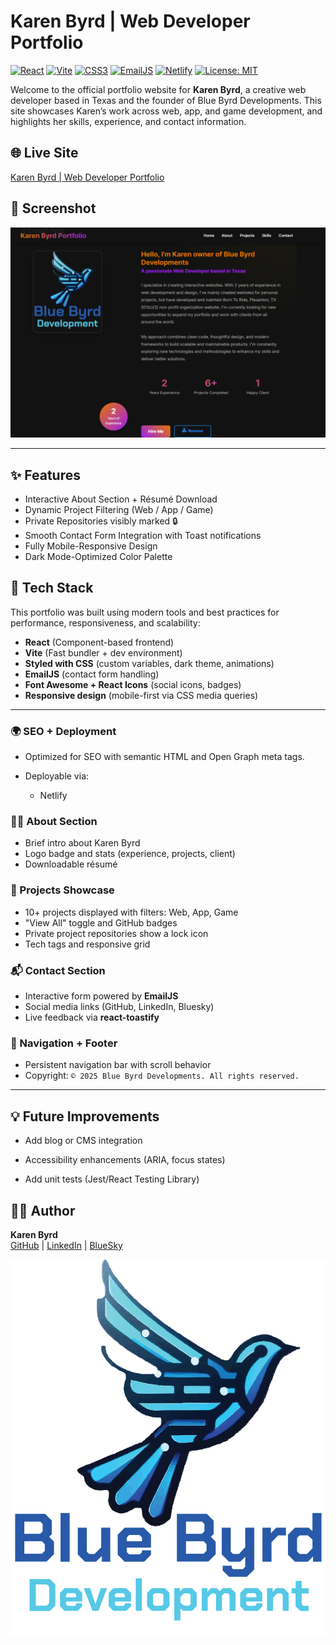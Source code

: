 # Karen Byrd | Web Developer Portfolio

[![React](https://img.shields.io/badge/React-20232A?style=for-the-badge&logo=react&logoColor=61DAFB)](https://react.dev/)
[![Vite](https://img.shields.io/badge/Vite-646CFF?style=for-the-badge&logo=vite&logoColor=white)](https://vitejs.dev/)
[![CSS3](https://img.shields.io/badge/CSS3-1572B6?style=for-the-badge&logo=css3&logoColor=white)](https://developer.mozilla.org/en-US/docs/Web/CSS)
[![EmailJS](https://img.shields.io/badge/EmailJS-0A8DFF?style=for-the-badge&logo=email&logoColor=white)](https://www.emailjs.com/)
[![Netlify](https://img.shields.io/badge/Deployed%20on-Netlify-00C7B7?style=for-the-badge&logo=netlify&logoColor=white)](https://www.netlify.com/)
[![License: MIT](https://img.shields.io/badge/License-MIT-yellow.svg?style=for-the-badge)](LICENSE)


Welcome to the official portfolio website for **Karen Byrd**, a creative web developer based in Texas and the founder of Blue Byrd Developments. This site showcases Karen’s work across web, app, and game development, and highlights her skills, experience, and contact information.

## 🌐 Live Site

[Karen Byrd | Web Developer Portfolio](https://www.karenbyrd.com)  

## 📸 Screenshot
![Portfolio Screenshot](/src/assets/portfolioPNG.png)

---

## ✨ Features
- Interactive About Section + Résumé Download
- Dynamic Project Filtering (Web / App / Game)
- Private Repositories visibly marked 🔒
- Smooth Contact Form Integration with Toast notifications
- Fully Mobile-Responsive Design
- Dark Mode-Optimized Color Palette

## 🔧 Tech Stack

This portfolio was built using modern tools and best practices for performance, responsiveness, and scalability:

- **React** (Component-based frontend)
- **Vite** (Fast bundler + dev environment)
- **Styled with CSS** (custom variables, dark theme, animations)
- **EmailJS** (contact form handling)
- **Font Awesome + React Icons** (social icons, badges)
- **Responsive design** (mobile-first via CSS media queries)

---

### 🌍 SEO + Deployment
- Optimized for SEO with semantic HTML and Open Graph meta tags.

- Deployable via:
    - Netlify


### 🧑‍💼 About Section
- Brief intro about Karen Byrd
- Logo badge and stats (experience, projects, client)
- Downloadable résumé

### 🚀 Projects Showcase
- 10+ projects displayed with filters: Web, App, Game
- "View All" toggle and GitHub badges
- Private project repositories show a lock icon
- Tech tags and responsive grid

### 📬 Contact Section
- Interactive form powered by **EmailJS**
- Social media links (GitHub, LinkedIn, Bluesky)
- Live feedback via **react-toastify**

### 🧭 Navigation + Footer
- Persistent navigation bar with scroll behavior
- Copyright:
  `© 2025 Blue Byrd Developments. All rights reserved.`

---



## 💡 Future Improvements
- Add blog or CMS integration

- Accessibility enhancements (ARIA, focus states)

- Add unit tests (Jest/React Testing Library)

## 🧑‍🎨 Author
**Karen Byrd** <br>
[GitHub](https://github.com/klb-dev?tab=repositories) | [LinkedIn](https://www.linkedin.com/in/karen-byrd-dev88/) | [BlueSky](https://bsky.app/profile/klb88.bsky.social)

![Blue Byrd Development Logo](/public/assets/images/blueByrdDevelopmentLogo.png)
